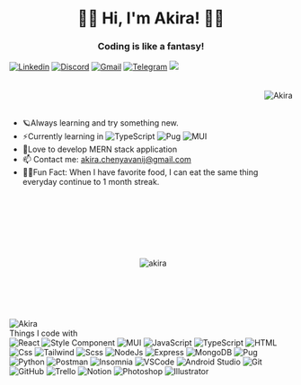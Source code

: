 
<h1 align="center">🚀🐳 Hi, I'm Akira! 🐳🚀</h1> 

<h3 align="center">Coding is like a fantasy!</h3>
<span>
 <a href="https://www.linkedin.com/in/akira-chenyavanij-18661714a/"><img alt="Linkedin" src="https://img.shields.io/badge/-Akira_Chenyavanij-0274b3?style=flat&logo=linkedin&logoColor=white" /></a>
  <a href="mailto:Nut1974"><img alt="Discord" src="https://img.shields.io/badge/-Nut1974-5865F2?style=flat&logo=discord&logoColor=white" /></a>
   <a href="mailto:akira.chenyavanij@gmail.com"><img alt="Gmail" src="https://img.shields.io/badge/-akira.chenyavanij@gmail.com-bc4c41?style=flat&logo=gmail&logoColor=white" /></a>
  <a href="mailto:natersfantasy"><img alt="Telegram" src="https://img.shields.io/badge/-@natersfantasy-23a9eb?style=flat&logo=telegram&logoColor=white" /></a>
<img src="https://www.codewars.com/users/natersland/badges/micro" />
 <span>
<br><br><br>


<img src="https://github.com/natersland/test/blob/master/generated/overview.svg#gh-dark-mode-only" alt="Akira" align="right" />
  <br><br>

- 🪐Always learning and try something new. 
- ⚡️Currently learning in 
  <img alt="TypeScript" src="https://img.shields.io/badge/TypeScript-3178C6?logo=typescript&logoColor=white&style=flat" /> 
  <img alt="Pug" src="https://img.shields.io/badge/-Pug-ffffff?style=flat&logo=pug" />
  <img alt="MUI" src="https://img.shields.io/badge/-MUI-007fff?style=flat&logo=mui&logoColor=white" />
- 🎏Love to develop MERN stack application
- 📫 Contact me: [akira.chenyavanij@gmail.com](akira.chenyavanij@gmail.com)
- 🧚🏻Fun Fact: When I have favorite food, I can eat the same thing everyday continue to 1 month streak.

<br><h2></h2><br><br><br>

<div align="center">
 <div>
   <p>&nbsp;
     <img align="center" src="https://github-readme-streak-stats.herokuapp.com?user=natersland&theme=react&date_format=M%20j%5B%2C%20Y%5D" alt="akira" />
   </p>
  </div>
 </div>
<br><h2></h2><br>
<p>
  
 <img src="https://github.com/natersland/test/blob/master/generated/languages.svg#gh-dark-mode-only" alt="Akira" align="left" />
 <br><span>Things I code with</span><br>
  <img alt="React" src="https://img.shields.io/badge/-ReactJS-51CBF2?style=flat&logo=react&logoColor=white" />
  <img alt="Style Component" src="https://img.shields.io/badge/-Styled%20Components-DB7093?style=flat&logo=styled-components&logoColor=white" />
   <img alt="MUI" src="https://img.shields.io/badge/-MUI-007fff?style=flat&logo=mui&logoColor=white" />
  <img alt="JavaScript" src="https://img.shields.io/badge/JavaScript-F7DF1E?logo=javascript&logoColor=white&style=flat" />
  <img alt="TypeScript" src="https://img.shields.io/badge/TypeScript-3178C6?logo=typescript&logoColor=white&style=flat" />
  <img alt="HTML" src="https://img.shields.io/badge/-HTML5-E34F26?style=flat&logo=html5&logoColor=white" />
  <img alt="Css" src="https://img.shields.io/badge/-CSS3-1572B6?style=flat&logo=css3" />
  <img alt="Tailwind" src="https://img.shields.io/badge/-Tailwind-18b7b9?style=flat&logo=tailwindcss&logoColor=white" />
  <img alt="Scss" src="https://img.shields.io/badge/-Sass-CC6699?style=flat&logo=sass&logoColor=white" />
  <img alt="NodeJs" src="https://img.shields.io/badge/Node.js-339933?logo=node.js&logoColor=white&style=flat" />
  <img alt="Express" src="http://img.shields.io/badge/-Express-black?style=flat&logo=express&logoColor=white" />
  <img alt="MongoDB" src="http://img.shields.io/badge/-MongoDB-47A248?style=flat&logo=mongodb&logoColor=white" />
  <img alt="Pug" src="https://img.shields.io/badge/-Pug-ffffff?style=flat&logo=pug" />
  <img alt="Python" src="https://img.shields.io/badge/Python-3776AB?style=for-the-badge&logo=python&logoColor=white&style=flat" />
  <img alt="Postman" src="https://img.shields.io/badge/-Postman-FF6C37?style=flat&logo=postman&logoColor=white" />
  <img alt="Insomnia" src="https://img.shields.io/badge/-Insomnia-5849BE?style=flat&logo=insomnia&logoColor=white" />
  <img alt="VSCode" src="https://img.shields.io/badge/-VSCode-007ACC?style=flat&logo=visual-studio-code&logoColor=white" />
  <img alt="Android Studio" src="https://img.shields.io/badge/-Android%20Studio-3DDC84?style=flat&logo=android-studio&logoColor=white" />
  <img alt="Git" src="https://img.shields.io/badge/-Git-F05032?style=flat&logo=git&logoColor=white" />
  <img alt="GitHub" src="https://img.shields.io/badge/-Github-181717?style=flat&logo=github&logoColor=white" />
  <img alt="Trello" src="https://img.shields.io/badge/-Trello-0079BF?style=flat&logo=trello&logoColor=white" />
     <img alt="Notion" src="https://img.shields.io/badge/-Notion-black?style=flat&logo=notion&logoColor=white" />
    <img alt="Photoshop" src="https://img.shields.io/badge/-Photoshop-31A8FF?style=flat&logo=adobe-photoshop&logoColor=white" />
  <img alt="Illustrator" src="https://img.shields.io/badge/-Illustrator-FF9A00?style=flat&logo=adobe-illustrator&logoColor=white" />
</p>


